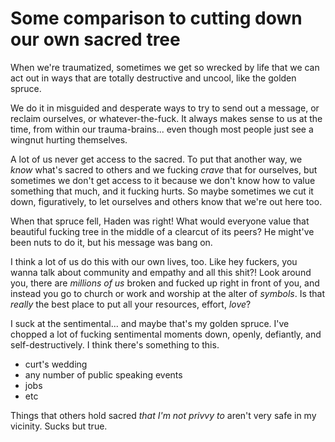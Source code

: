 
# Some comparison to cutting down our own sacred tree

When we're traumatized, sometimes we get so wrecked by life that we can act out in ways that are totally destructive and uncool, like the golden spruce.

We do it in misguided and desperate ways to try to send out a message, or reclaim ourselves, or whatever-the-fuck. It always makes sense to us at the time, from within our trauma-brains... even though most people just see a wingnut hurting themselves.

A lot of us never get access to the sacred. To put that another way, we *know* what's sacred to others and we fucking *crave* that for ourselves, but sometimes we don't get access to it because we don't know how to value something that much, and it fucking hurts. So maybe sometimes we cut it down, figuratively, to let ourselves and others know that we're out here too.

When that spruce fell, Haden was right! What would everyone value that beautiful fucking tree in the middle of a clearcut of its peers? He might've been nuts to do it, but his message was bang on.

I think a lot of us do this with our own lives, too. Like hey fuckers, you wanna talk about community and empathy and all this shit?! Look around you, there are *millions of us* broken and fucked up right in front of you, and instead you go to church or work and worship at the alter of *symbols*. Is that *really* the best place to put all your resources, effort, *love*?

I suck at the sentimental... and maybe that's my golden spruce. I've chopped a lot of fucking sentimental moments down, openly, defiantly, and self-destructively. I think there's something to this.

* curt's wedding
* any number of public speaking events
* jobs
* etc

Things that others hold sacred *that I'm not privvy to* aren't very safe in my vicinity. Sucks but true.